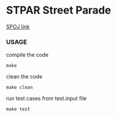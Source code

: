 # STPAR Street Parade

[SPOJ link](http://www.spoj.com/problems/STPAR/)

### USAGE

compile the code
```
make 
```

clean the code
```
make clean
```

run test cases from test.input file
```
make test
```

